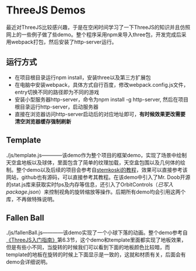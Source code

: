 # ThreeJS Demos
最近对ThreeJS比较感兴趣，于是在空闲时间学习了一下ThreeJS的知识并且仿照网上的一些例子做了些demo。整个程序采用npm来导入three包，开发完成后采用webpack打包，然后安装了http-server运行。
## 运行方式
- 在项目根目录运行npm install，安装three以及第三方扩展包
- 在电脑中安装webpack，具体方式自行百度，修改webpack.config.js文件，entry切换不同的路径即为不同的游戏
- 安装小型服务器http-server，命令为npm install -g http-server, 然后在项目根目录运行http-server，启动服务器
- 直接在浏览器访问http-server启动后的对应地址即可，**有时候效果更改需要清空浏览器缓存强制刷新**
## Template
./js/template.js————该demo作为整个项目的框架demo，实现了场景中绘制天空盒地板以及球体，里面包含了简单的纹理加载，天空盒包围以及几何体的绘制。整个demo以及后续的项目会参考自[stemkoski的教程](http://stemkoski.github.io/Three.js/)，效果可以直接参考该网站，github也有源码，可以直接参考其教程。在该demo中引入了Mr. Doob开源的stat.js库来获取实时fps及内存等信息，还引入了OrbitControls（*已写入package.json*）来控制视角的旋转缩放等操作。后期所有demo均会引用这两个库，不再做特殊说明。

## Fallen Ball
./js/fallenBall.js————该demo实现了一个小球下落的动画。整个demo参考自[《ThreeJS入门指南》](http://www.ituring.com.cn/book/miniarticle/53809)第6.3节，这个demo和template里面都实现了地板效果，但是有些小不同，当旋转的时候我们可以看到下面的地板颜色比较暗，而template的地板在旋转的时候上下面显示是一致的，这就和材质有关，后面会有demo会详细说明。